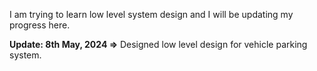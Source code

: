 I am trying to learn low level system design and I will be updating my progress here.


**Update: 8th May, 2024 =>** 
     Designed low level design for vehicle parking system. 
